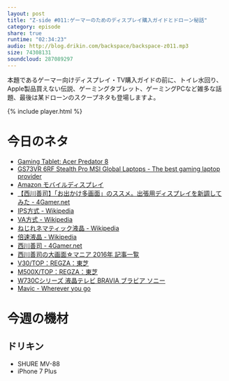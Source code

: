 ```yaml
---
layout: post
title: "Z-side #011:ゲーマーのためのディスプレイ購入ガイドとドローン秘話"
category: episode
share: true
runtime: "02:34:23"
audio: http://blog.drikin.com/backspace/backspace-z011.mp3
size: 74308131
soundcloud: 287089297
---
```


本題であるゲーマー向けディスプレイ・TV購入ガイドの前に、トイレ水回り、Apple製品買えない伝説、ゲーミングタブレット、ゲーミングPCなど雑多な話題、最後は某ドローンのスクープネタも登場しますよ。

{% include player.html %}

# 今日のネタ

* [Gaming Tablet: Acer Predator 8](http://www.acer.com/ac/en/US/content/predator-8-series)
* [GS73VR 6RF Stealth Pro  MSI Global  Laptops - The best gaming laptop provider](https://www.msi.com/Laptop/GS73VR-6RF-Stealth-Pro.html#hero-overview)
* [Amazon モバイルディスプレイ](http://amzn.to/2dP7NxK)
* [【西川善司】「お出かけ多画面」のススメ。出張用ディスプレイを新調してみた - 4Gamer.net](http://www.4gamer.net/games/095/G009575/20140130065/)
* [IPS方式 - Wikipedia](https://ja.wikipedia.org/wiki/IPS%E6%96%B9%E5%BC%8F)
* [VA方式 - Wikipedia](https://ja.wikipedia.org/wiki/VA%E6%96%B9%E5%BC%8F)
* [ねじれネマティック液晶 - Wikipedia](https://ja.wikipedia.org/wiki/%E3%81%AD%E3%81%98%E3%82%8C%E3%83%8D%E3%83%9E%E3%83%86%E3%82%A3%E3%83%83%E3%82%AF%E6%B6%B2%E6%99%B6)
* [倍速液晶 - Wikipedia](https://ja.wikipedia.org/wiki/%E5%80%8D%E9%80%9F%E6%B6%B2%E6%99%B6)
* [西川善司 - 4Gamer.net](http://www.4gamer.net/words/000/W00064/)
* [西川善司の大画面☆マニア 2016年 記事一覧](http://av.watch.impress.co.jp/docs/series/dg/)
* [V30/TOP：REGZA：東芝](http://www.toshiba.co.jp/regza/lineup/v30/index_j.html)
* [M500X/TOP：REGZA：東芝](http://www.toshiba.co.jp/regza/lineup/m500x/index_j.html)
* [W730Cシリーズ  液晶テレビ BRAVIA ブラビア  ソニー](http://www.sony.jp/bravia/products/KJ-W730C/)
* [Mavic - Wherever you go](https://www.dji.com/jp/mavic)


# 今週の機材

## ドリキン
* SHURE MV-88 
* iPhone 7 Plus
